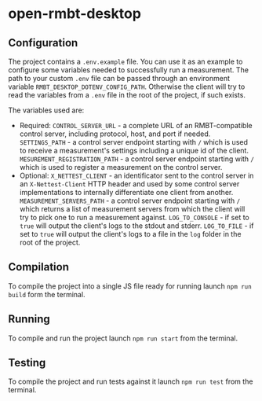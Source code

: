 # open-rmbt-desktop

## Configuration

The project contains a `.env.example` file. You can use it as an example to configure some variables needed to successfully run a measurement. The path to your custom `.env` file can be passed through an environment variable `RMBT_DESKTOP_DOTENV_CONFIG_PATH`. Otherwise the client will try to read the variables from a `.env` file in the root of the project, if such exists.

The variables used are:

-   Required:
    `CONTROL_SERVER_URL` - a complete URL of an RMBT-compatible control server, including protocol, host, and port if needed.
    `SETTINGS_PATH` - a control server endpoint starting with `/` which is used to receive a measurement's settings including a unique id of the client.
    `MESUREMENT_REGISTRATION_PATH` - a control server endpoint starting with `/` which is used to register a measurement on the control server.
-   Optional:
    `X_NETTEST_CLIENT` - an identificator sent to the control server in an `X-Nettest-Client` HTTP header and used by some control server implementations to internally differentiate one client from another.
    `MEASUREMENT_SERVERS_PATH` - a control server endpoint starting with `/` which returns a list of measurement servers from which the client will try to pick one to run a measurement against.
    `LOG_TO_CONSOLE` - if set to `true` will output the client's logs to the stdout and stderr.
    `LOG_TO_FILE` - if set to `true` will output the client's logs to a file in the `log` folder in the root of the project.

## Compilation

To compile the project into a single JS file ready for running launch `npm run build` form the terminal.

## Running

To compile and run the project launch `npm run start` from the terminal.

## Testing

To compile the project and run tests against it launch `npm run test` from the terminal.
